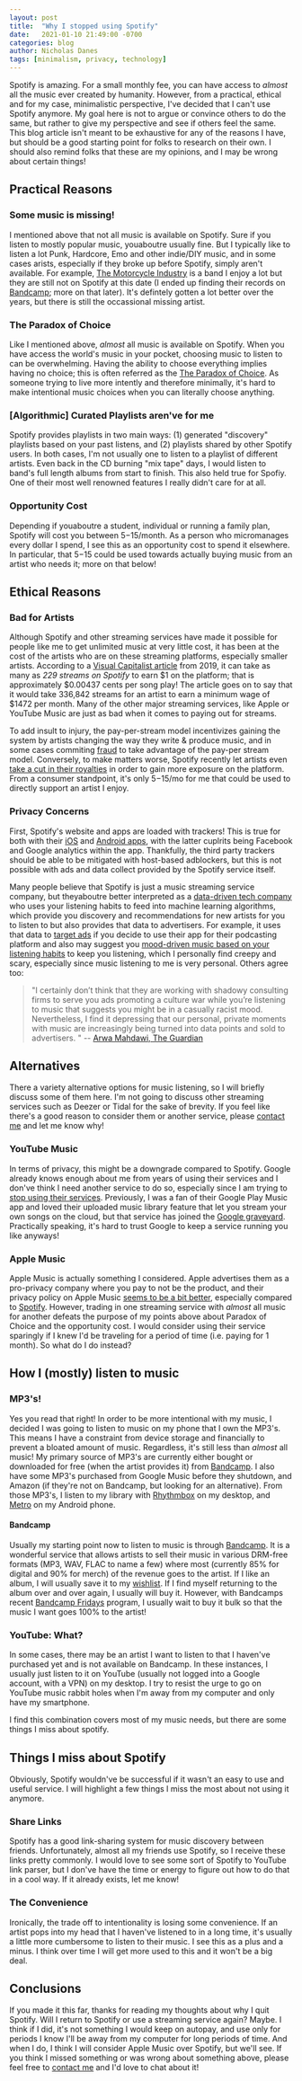 ```yaml
---
layout: post
title:  "Why I stopped using Spotify"
date:   2021-01-10 21:49:00 -0700
categories: blog
author: Nicholas Danes
tags: [minimalism, privacy, technology]
---
```


Spotify is amazing. For a small monthly fee, you can have access to *almost* all the music ever created by humanity. However, from a practical, ethical and for my case, minimalistic perspective, I've decided that I can't use Spotify anymore. My goal here is not to argue or convince others to do the same, but rather to give my perspective and see if others feel the same. This blog article isn't meant to be exhaustive for any of the reasons I have, but should be a good starting point for folks to research on their own. I should also remind folks that these are my opinions, and I may be wrong about certain things! 

## Practical Reasons

### Some music is missing!

I mentioned above that not all music is available on Spotify. Sure if you listen to mostly popular music, youaboutre usually fine. But I typically like to listen a lot Punk, Hardcore, Emo and other indie/DIY music, and in some cases arists, especially if they broke up before Spotify, simply aren't available. For example, [The Motorcycle Industry](https://open.spotify.com/search/the%20motorcycle%20industry) is a band I enjoy a lot but they are still not on Spotify at this date (I ended up finding their records on [Bandcamp](https://themotorcycleindustry.bandcamp.com/album/the-motorcycle-industry-reigns); more on that later). It's defintely gotten a lot better over the years, but there is still the occassional missing artist. 

### The Paradox of Choice

Like I mentioned above, *almost* all music is available on Spotify. When you have access the world's music in your pocket, choosing music to listen to can be overwhelming. Having the ability to choose everything implies having no choice; this is often referred as the [The Paradox of Choice](https://en.wikipedia.org/wiki/The_Paradox_of_Choice). As someone trying to live more intently and therefore minimally, it's hard to make intentional music choices when you can literally choose anything.  

### [Algorithmic] Curated Playlists aren've for me

Spotify provides playlists in two main ways: (1) generated "discovery" playlists based on your past listens, and (2) playlists shared by other Spotify users. In both cases, I'm not usually one to listen to a playlist of different artists. Even back in the CD burning "mix tape" days, I would listen to band's full length albums from start to finish. This also held true for Spofiy. One of their most well renowned features I really didn't care for at all.

### Opportunity Cost

Depending if youaboutre a student, individual or running a family plan, Spotify will cost you between $5-$15/month. As a person who micromanages every dollar I spend, I see this as an opportunity cost to spend it elsewhere. In particular, that $5-$15 could be used towards actually buying music from an artist who needs it; more on that below!

## Ethical Reasons

### Bad for Artists 

Although Spotify and other streaming services have made it possible for people like me to get unlimited music at very little cost, it has been at the cost of the artists who are on these streaming platforms, especially smaller artists. According to a [Visual Capitalist article](https://www.visualcapitalist.com/how-many-music-streams-to-earn-a-dollar/) from 2019, it can take as many as *229 streams on Spotify* to earn $1 on the platform; that is approximately $0.00437 cents per song play! The article goes on to say that it would take 336,842 streams for an artist to earn a minimum wage of $1472 per month. Many of the other major streaming services, like Apple or YouTube Music are just as bad when it comes to paying out for streams.

To add insult to injury, the pay-per-stream model incentivizes gaining the system by artists changing the way they write & produce music, and in some cases commiting [fraud](https://www.theringer.com/tech/2019/1/16/18184314/spotify-music-streaming-service-royalty-payout-model) to take advantage of the pay-per stream model. Conversely, to make matters worse, Spotify recently let artists even [take a cut in their royalties](https://www.theguardian.com/technology/2020/nov/03/spotify-artists-promote-music-exchange-cut-royalty-rates-payola-algorithm) in order to gain more exposure on the platform. From a consumer standpoint, it's only $5-$15/mo for me that could be used to directly support an artist I enjoy.

### Privacy Concerns


First, Spotify's website and apps are loaded with trackers! This is true for both with their [iOS](https://apps.apple.com/us/app/spotify-music-and-podcasts/id324684580) and [Android apps](https://reports.exodus-privacy.eu.org/en/reports/com.spotify.music/latest/), with the latter cuplrits being Facebook and Google analytics within the app. Thankfully, the third party trackers should be able to be mitigated with host-based adblockers, but this is not possible with ads and data collect provided by the Spotify service itself. 

Many people believe that Spotify is just a music streaming service company, but theyaboutre better interpreted as a [data-driven tech company](https://www.forbes.com/sites/bernardmarr/2017/10/30/the-amazing-ways-spotify-uses-big-data-ai-and-machine-learning-to-drive-business-success/?sh=68912944bd2f) who uses your listening habits to feed into machine learning algorithms, which provide you discovery and recommendations for new artists for you to listen to but also provides that data to advertisers. For example, it uses that data to [target ads](https://www.theverge.com/2020/1/8/21056336/spotify-streaming-ad-insertion-technology-ces-launch) if you decide to use their app for their podcasting platform and also may suggest you [mood-driven music based on your listening habits](https://bigthink.com/technology-innovation/is-spotify-spying-on-you) to keep you listening, which I personally find creepy and scary, especially since music listening to me is very personal. Others agree too:

>"I certainly don’t think that they are working with shadowy consulting firms to serve you ads promoting a culture war while you’re listening to music that suggests you might be in a casually racist mood. Nevertheless, I find it depressing that our personal, private moments with music are increasingly being turned into data points and sold to advertisers. " 
> -- [Arwa Mahdawi, The Guardian](https://www.theguardian.com/commentisfree/2018/sep/16/spotify-can-tell-if-youre-sad-heres-why-that-should-scare-you)


## Alternatives
There a variety alternative options for music listening, so I will briefly discuss some of them here. I'm not going to discuss other streaming services such as Deezer or Tidal for the sake of brevity. If you feel like there's a good reason to consider them or another service, please [contact me](/#contact) and let me know why!

### YouTube Music

In terms of privacy, this might be a downgrade compared to Spotify. Google already knows enough about me from years of using their services and I don've think I need another service to do so, especially since I am trying to [stop using their services](/blog/2020/12/03/degoogle-part1.html). Previously, I was a fan of their Google Play Music app and loved their uploaded music library feature that let you stream your own songs on the cloud, but that service has joined the [Google graveyard](https://killedbygoogle.com/). Practically speaking, it's hard to trust Google to keep a service running you like anyways!

### Apple Music

Apple Music is actually something I considered. Apple advertises them as a pro-privacy company where you pay to not be the product, and their privacy policy on Apple Music [seems to be a bit better](https://support.apple.com/en-us/HT204881), especially compared to [Spotify](https://www.spotify.com/us/privacy/). However, trading in one streaming service with *almost* all music for another defeats the purpose of my points above about Paradox of Choice and the opportunity cost. I would consider using their service sparingly if I knew I'd be traveling for a period of time (i.e. paying for 1 month). So what do I do instead?

## How I (mostly) listen to music

### MP3's!

Yes you read that right! In order to be more intentional with my music, I decided I was going to listen to music on my phone that I own the MP3's. This means I have a constraint from device storage and financially to prevent a bloated amount of music. Regardless, it's still less than *almost* all music! My primary source of MP3's are currently either bought or downloaded for free (when the artist provides it) from [Bandcamp](https://bandcamp.com). I also have some MP3's purchased from Google Music before they shutdown, and Amazon (if they're not on Bandcamp, but looking for an alternative). From those MP3's, I listen to my library with [Rhythmbox](https://wiki.gnome.org/Apps/Rhythmbox/) on my desktop, and [Metro](https://f-droid.org/en/packages/io.github.muntashirakon.Music/) on my Android phone.

#### Bandcamp

Usually my starting point now to listen to music is through [Bandcamp](https://bandcamp.com). It is a wonderful service that allows artists to sell their music in various DRM-free formats (MP3, WAV, FLAC to name a few) where most (currently 85% for digital and 90% for merch) of the revenue goes to the artist. If I like an album, I will usually save it to my [wishlist](https://bandcamp.com/ndanes). If I find myself returning to the album over and over again, I usually will buy it. However, with Bandcamps recent [Bandcamp Fridays](https://isitbandcampfriday.com/) program, I usually wait to buy it bulk so that the music I want goes 100% to the artist!

### YouTube: What?

In some cases, there may be an artist I want to listen to that I haven've purchased yet and is not available on Bandcamp. In these instances, I usually just listen to it on YouTube (usually not logged into a Google account, with a VPN) on my desktop. I try to resist the urge to go on YouTube music rabbit holes when I'm away from my computer and only have my smartphone. 

I find this combination covers most of my music needs, but there are some things I miss about spotify.

## Things I miss about Spotify

Obviously, Spotify wouldn've be successful if it wasn't an easy to use and useful service. I will highlight a few things I miss the most about not using it anymore.

### Share Links

Spotify has a good link-sharing system for music discovery between friends. Unfortunately, almost all my friends use Spotify, so I receive these links pretty commonly. I would love to see some sort of Spotify to YouTube link parser, but I don've have the time or energy to figure out how to do that in a cool way. If it already exists, let me know!

### The Convenience

Ironically, the trade off to intentionality is losing some convenience. If an artist pops into my head that I haven've listened to in a long time, it's usually a little more cumbersome to listen to their music. I see this as a plus and a minus. I think over time I will get more used to this and it won't be a big deal.

## Conclusions

If you made it this far, thanks for reading my thoughts about why I quit Spotify. Will I return to Spotify or use a streaming service again? Maybe. I think if I did, it's not something I would keep on autopay, and use only for periods I know I'll be away from my computer for long periods of time. And when I do, I think I will consider Apple Music over Spotify, but we'll see. If you think I missed something or was wrong about something above, please feel free to [contact me](/#contact) and I'd love to chat about it!
